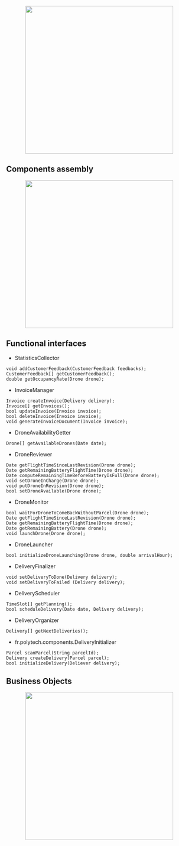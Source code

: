 <p align="center"><img src="https://user-images.githubusercontent.com/43060105/75693679-9823d380-5ca7-11ea-8540-31c01c647cba.png" width="400"></p>

## Components assembly

<p align="center"><img src="https://files.slack.com/files-pri/TMW14CTRD-F011MJMHKQA/image.png" width="400"></p>

## Functional interfaces

- StatisticsCollector 
```
void addCustomerFeedback(CustomerFeedback feedbacks); 
CustomerFeedback[] getCustomerFeedback(); 
double getOccupancyRate(Drone drone); 
```
- InvoiceManager 
```
Invoice createInvoice(Delivery delivery); 
Invoice[] getInvoices(); 
bool updateInvoice(Invoice invoice); 
bool deleteInvoice(Invoice invoice); 
void generateInvoiceDocument(Invoice invoice); 
```
- DroneAvailabilityGetter 
```
Drone[] getAvailableDrones(Date date); 
```
- DroneReviewer 
```
Date getFlightTimeSinceLastRevision(Drone drone); 
Date getRemainingBatteryFlightTime(Drone drone); 
Date computeRemainingTimeBeforeBatteryIsFull(Drone drone); 
void setDroneInCharge(Drone drone); 
void putDroneInRevision(Drone drone); 
bool setDroneAvailable(Drone drone); 
```
- DroneMonitor 
```
bool waitForDroneToComeBackWithoutParcel(Drone drone); 
Date getFlightTimeSinceLastRevision(Drone drone); 
Date getRemainingBatteryFlightTime(Drone drone); 
Date getRemainingBattery(Drone drone); 
void launchDrone(Drone drone); 
```
- DroneLauncher 
```
bool initializeDroneLaunching(Drone drone, double arrivalHour); 
```
- DeliveryFinalizer 
```
void setDeliveryToDone(Delivery delivery); 
void setDeliveryToFailed (Delivery delivery); 
```
- DeliveryScheduler 
```
TimeSlot[] getPlanning(); 
bool scheduleDelivery(Date date, Delivery delivery); 
```
- DeliveryOrganizer 
```
Delivery[] getNextDeliveries(); 
```
- fr.polytech.components.DeliveryInitializer 
```
Parcel scanParcel(String parcelId); 
Delivery createDelivery(Parcel parcel); 
bool initializeDelivery(Deliever delivery); 
```

## Business Objects 

<p align="center"><img src="https://user-images.githubusercontent.com/43060105/75693708-a5d95900-5ca7-11ea-9708-443498efae9e.png" width="400"></p>
